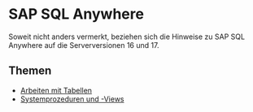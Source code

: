 # SAP SQL Anywhere

Soweit nicht anders vermerkt, beziehen sich die Hinweise zu SAP SQL Anywhere auf die Serverversionen 16 und 17.

## Themen

- [Arbeiten mit Tabellen](table)
- [Systemprozeduren und -Views](system)

